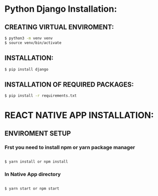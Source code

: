 # Python Django Installation:
## CREATING VIRTUAL ENVIROMENT:
```sh
$ python3 -m venv venv
$ source venv/bin/activate
```
## INSTALLATION:
```sh
$ pip install django
```
## INSTALLATION OF REQUIRED PACKAGES:
```sh
$ pip install -r requirements.txt
```


# REACT NATIVE APP INSTALLATION:
## ENVIROMENT SETUP
### Frst you need to install npm or yarn package manager
```sh

$ yarn install or npm install

```
### In Native App directory 
```sh

$ yarn start or npm start

```
